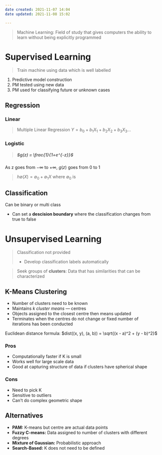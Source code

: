 ```yaml
---
date created: 2021-11-07 14:04
date updated: 2021-11-08 15:02

---
```


> Machine Learning: Field of study that gives computers the ability to learn without being explicitly programmed

# Supervised Learning

> Train machine using data which is well labelled

1. Predictive model construction
2. PM tested using new data
3. PM used for classifying future or unknown cases

## Regression

### Linear

> Multiple Linear Regression
> $Y = b_0 + b_1X_1 + b_2X_2 + b_3X_3 ...$

### Logistic

> ##### $g(z) = \frac{1}{1+e^{-z}}$

As z goes from $- \infty$ to $+ \infty$, $g(z)$ goes from $0$ to $1$

> $h\emptyset(X) = \emptyset_0 + \emptyset_1X$ where $\emptyset_0$ is 

## Classification

Can be binary or multi class
- Can set a **descision boundary** where the classification changes from true to false

# Unsupervised Learning

> Classification not provided
>
> - Develop classification labels automatically

> Seek groups of **clusters**: Data that has similarities that can be characterized

## K-Means Clustering

- Number of clusters need to be known
- Maintains _k cluster means_ — centres
- Objects assigned to the closest centre then means updated
- Terminates when the centres do not change or fixed number of iterations has been conducted

Euclidean distance formula: $dist((x, y), (a, b)) = \sqrt{(x - a)^2 + (y - b)^2}$

### Pros

- Computationally faster if K is small
- Works well for large scale data
- Good at capturing structure of data if clusters have spherical shape

### Cons

- Need to pick K
- Sensitive to outliers
- Can't do complex geometric shape

## Alternatives

- **PAM:** K-means but centre are actual data points
- **Fuzzy C-means:** Data assigned to number of clusters with different degrees
- **Mixture of Gaussian:** Probabilistic approach
- **Search-Based:** K does not need to be defined
